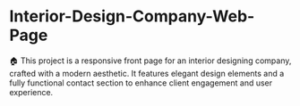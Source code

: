 # Interior-Design-Company-Web-Page
🏠  This project is a responsive front page for an interior designing company, crafted with a modern aesthetic. It features elegant design elements and a fully functional contact section to enhance client engagement and user experience.
